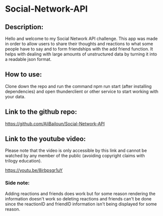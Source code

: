 # Social-Network-API

## Description:
Hello and welcome to my Social Network API challenge. This app was made in order to allow users to share their thoughts and reactions to what some people have to say and to form friendships with the add friend function. It helps with dealing with large amounts of unstructured data by turning it into a readable json format.

## How to use:
Clone down the repo and run the command npm run start (after installing dependencies) and open thunderclient or other service to start working with your data.

## Link to the github repo:
https://github.com/AliBailoun/Social-Network-API

## Link to the youtube video:
Please note that the video is only accessible by this link and cannot be watched by any member of the public (avoiding copyright claims with trilogy education).

https://youtu.be/8irbpsgr1uY

### Side note:
Adding reactions and friends does work but for some reason rendering the information doesn't work so deleting reactions and friends can't be done since the reactionID and friendID information isn't being displayed for some reason.